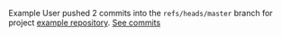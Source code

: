 Example User pushed 2 commits into the `refs/heads/master` branch for project [example repository](http://gitlab_url/example_user/example-repository). [See commits](http://gitlab_url/example_user/example-repository/commits/master)